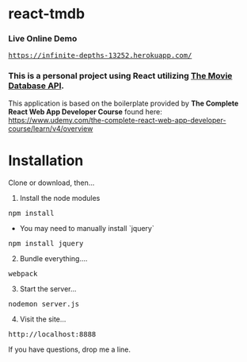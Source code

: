 
# react-tmdb

### Live Online Demo
<pre><a href='https://infinite-depths-13252.herokuapp.com/'>https://infinite-depths-13252.herokuapp.com/</a></pre>

### This is a personal project using React utilizing <a href="http://developers.themoviedb.org" target="_blank">The Movie Database API</a>.

<p>This application is based on the boilerplate 
provided by <strong>The Complete React Web App Developer Course</strong> found here: <a href="https://www.udemy.com/the-complete-react-web-app-developer-course/learn/v4/overview" target="_blank">https://www.udemy.com/the-complete-react-web-app-developer-course/learn/v4/overview</a>

# Installation

<p>Clone or download, then...</p>

<ol start='1'>
    <li>Install the node modules</li>
</ol>

<div class="highlight highlight-source-shell">
    <pre>npm install</pre>
</div>

<ul start='A'>
    <li>You may need to manually install `jquery`</li>
</ul>

<div class="highlight highlight-source-shell">
    <pre>npm install jquery</pre>
</div>

<ol start='2'>
    <li>Bundle everything....</li>
</ol>

<div class="highlight highlight-source-shell">
    <pre>webpack</pre>
</div>

<ol start='3'>
    <li>Start the server...</li>
</ol>

<div class="highlight highlight-source-shell">
    <pre>nodemon server.js</pre>
</div>

<ol start='4'>
    <li>Visit the site...</li>
</ol>

<div class="highlight highlight-source-shell">
    <pre>http://localhost:8888</pre>
</div>


If you have questions, drop me a line.
